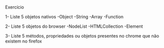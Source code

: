 Exercício

1- Liste 5 objetos nativos
-Object
-String
-Array
-Function

2- Liste 5 objetos do browser
-NodeList
-HTMLCollection
-Element

3- Liste 5 métodos, propriedades ou objetos presentes no chrome que não existem no firefox